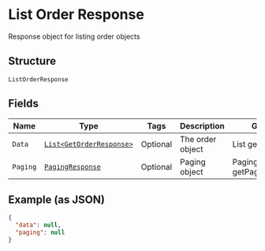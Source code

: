 
# List Order Response

Response object for listing order objects

## Structure

`ListOrderResponse`

## Fields

| Name | Type | Tags | Description | Getter | Setter |
|  --- | --- | --- | --- | --- | --- |
| `Data` | [`List<GetOrderResponse>`](../../doc/models/get-order-response.md) | Optional | The order object | List<GetOrderResponse> getData() | setData(List<GetOrderResponse> data) |
| `Paging` | [`PagingResponse`](../../doc/models/paging-response.md) | Optional | Paging object | PagingResponse getPaging() | setPaging(PagingResponse paging) |

## Example (as JSON)

```json
{
  "data": null,
  "paging": null
}
```

